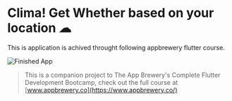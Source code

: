 
# Clima! Get Whether based on your location ☁


This is application is achived throught following appbrewery flutter course.



![Finished App](https://github.com/londonappbrewery/Images/blob/master/clima-demo.gif)


>This is a companion project to The App Brewery's Complete Flutter Development Bootcamp, check out the full course at [www.appbrewery.co](https://www.appbrewery.co/)

